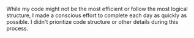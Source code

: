 While my code might not be the most efficient or follow the most logical structure, I made a conscious effort to complete each day as quickly as possible. I didn't prioritize code structure or other details during this process.